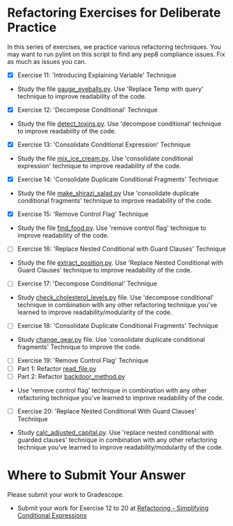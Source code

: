 # Refactoring Exercises for Deliberate Practice

In this series of exercises, we practice various refactoring techniques. You may want to run pylint on this script to find any pep8 compliance issues. Fix as much as issues you can.

- [x]  Exercise 11: 'Introducing Explaining Variable' Technique
  - Study the file [gauge_eyeballs.py](gauge_eyeballs.py). Use 'Replace Temp with query' technique to improve readability of the code. 

- [x]  Exercise 12: 'Decompose Conditional' Technique
  - Study the file [detect_toxins.py](detect_toxins.py). Use 'decompose conditional' technique to improve readability of the code. 

- [x]  Exercise  13: 'Consolidate Conditional Expression' Technique
  - Study the file [mix_ice_cream.py](mix_ice_cream.py). Use 'consolidate conditional expression' technique to improve readability of the code.

- [x]  Exercise  14: 'Consolidate Duplicate Conditional Fragments' Technique
  - Study the file [make_shirazi_salad.py](make_shirazi_salad.py) Use 'consolidate duplicate conditional fragments' technique to improve readability of the code.

- [x]  Exercise  15: 'Remove Control Flag' Technique
  - Study the file [find_food.py](find_food.py). Use 'remove control flag' technique to improve readability of the code.

- [ ]  Exercise  16: 'Replace Nested Conditional with Guard Clauses' Technique
  - Study the file [extract_position.py](extract_position.py). Use 'Replace Nested Conditional with Guard Clauses' technique to improve readability of the code.

- [ ]  Exercise  17: 'Decompose Conditional' Technique
  - Study [check_cholesterol_levels.py](check_cholesterol_levels.py) file. Use 'decompose conditional' technique in combination with any other refactoring technique you've learned to improve readability/modularity of the code.

- [ ]  Exercise  18: 'Consolidate Duplicate Conditional Fragments' Technique
  - Study [change_gear.py](change_gear.py) file. Use 'consolidate duplicate conditional fragments' Technique to improve the code.

- [ ]  Exercise 19: 'Remove Control Flag' Technique
  - [ ] Part 1: Refactor [read_file.py](read_file.py)
  - [ ] Part 2: Refactor [backdoor_method.py](backdoor_method.py)
  - Use 'remove control flag' technique in combination with any other refactoring technique you've learned to improve readability of the code.

- [ ]  Exercise 20: 'Replace Nested Conditional With Guard Clauses' Technique
  - Study [calc_adjusted_capital.py](calc_adjusted_capital.py). Use 'replace nested conditional with guarded clauses' technique in combination with any other refactoring technique you've learned to improve readability/modularity of the code.


# Where to Submit Your Answer

Please submit your work to Gradescope.

- Submit your work for Exercise 12 to 20 at [Refactoring - Simplifying Conditional Expressions](https://www.gradescope.com/courses/206382/assignments/1013900)
